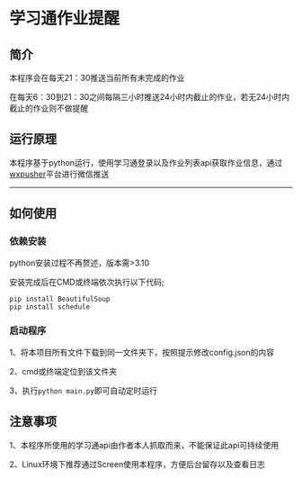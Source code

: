 # 学习通作业提醒
## 简介

本程序会在每天21：30推送当前所有未完成的作业

在每天6：30到21：30之间每隔三小时推送24小时内截止的作业，若无24小时内截止的作业则不做提醒

## 运行原理
本程序基于python运行，使用学习通登录以及作业列表api获取作业信息，通过[wxpusher](https://wxpusher.zjiecode.com/docs/#/)平台进行微信推送

---

## 如何使用
### 依赖安装
python安装过程不再赘述，版本需>3.10

安装完成后在CMD或终端依次执行以下代码;

	pip install BeautifulSoup
	pip install schedule
	
### 启动程序
1、将本项目所有文件下载到同一文件夹下，按照提示修改config.json的内容

2、cmd或终端定位到该文件夹

3、执行`python main.py`即可自动定时运行

## 注意事项
1、本程序所使用的学习通api由作者本人抓取而来，不能保证此api可持续使用

2、Linux环境下推荐通过Screen使用本程序，方便后台留存以及查看日志
